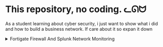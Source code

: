 <h1>This repository, no coding. ᓚᘏᗢ </h1>

As a student learning about cyber security, i just want to show what i did and how to build a business network. If care about it so expan it down

<details>
   

<summary>Fortigate Firewall And Splunk Network Monitoring</summary>

# Design And Deployment Small Business Network Support By Fortigate Firewall And Splunk Network Monitoring  

**1. Preparation**

![image](https://github.com/user-attachments/assets/92f747da-345a-492a-ada0-9e0729d31700)

(Foritgate Firewall Dashboard)

**2. Design and Implement a Computer Network for a Small Business.** This network needs to meet the following requirements:

*   **Internet Connection:** The network must be connected to the Internet through a firewall. The public IP address of the firewall is 192.168.19.x.
*   **DMZ:** A DMZ is required to host a public web server. This web server will have the IP address 192.168.40.254/24.
*   **LAN:** The internal LAN network needs to support Active Directory services (including DHCP, DNS, and FTP), network security monitoring, and user authentication. The IP address range for the LAN is 192.168.30.0/24. The Active Directory server will have the IP address 192.168.30.100/24, and the Splunk server (network security monitoring) will have the IP address 192.168.30.21/24. LAN clients will receive dynamic IP addresses via DHCP from the AD server.
*   **Firewall:** The firewall must be configured to protect the network from external threats. It needs to support IDS/IPS, VPN, and firewall backup for redundancy. The firewall will have the IP address 192.168.19.x/24 for the WAN connection, 192.168.40.1/24 for the DMZ connection, and 192.168.30.1/24 for the LAN connection.
*   **Remote Access:** Administrators need to be able to remotely access the LAN network via VPN (using IPsec) for SSH and RDP.

**Tasks:**

1.  Draw a network diagram clearly showing all components, connections, and IP addresses. *(Completed - see diagram below)*
2.  Detail the firewall configuration, including security policies, IDS/IPS, and VPN. *(Detailed in Section II.2)*
3.  Explain the Active Directory configuration, including DHCP, DNS, and FTP. *(Detailed in Section III)*
4.  Describe how administrators can securely connect to the LAN remotely, summarized in steps including SSH and Remote Desktop. *(Detailed in Section II.3 & III.1.3)*
5.  Configure network security monitoring for the LAN and DMZ. *(Detailed in Section III.3)*

**2. Network Diagram**

![image](https://github.com/user-attachments/assets/e12f2336-e039-404a-8ff9-c9006080eded)

**(Explanation of the Network Diagram):**

The network diagram visually represents the small business network architecture. Key components include:

*   **Internet:**  Simulates the external network.
*   **FortiGate Firewall:** The central security appliance, segmenting the network and enforcing security policies.
*   **WAN Zone:** The external interface of the firewall connected to the Internet (192.168.19.x network).
*   **DMZ Zone:** Hosts the public-facing Web Server (192.168.40.0/24 network), isolated for security.
*   **LAN Zone:** The internal trusted network (192.168.30.0/24 network) containing:
    *   **AD Server:** Provides Active Directory, DHCP, and DNS services.
    *   **Splunk Server:** For network security monitoring and log analysis.
    *   **LAN Client:** Represents typical employee workstations.
*   **Admin PC:** Located externally, simulating remote administrator access via VPN.

**3. Information**

| Device          | Zone        | IP Address        | Notes                                                                                                                                 |
| --------------- | ----------- | ----------------- | ------------------------------------------------------------------------------------------------------------------------------------------- |
| Admin PC        | External    | N/A               | Connects to LAN via VPN for secure remote administration.                                                                                     |
| Internet        | External    | 192.168.19.2      | Simulates the internet connection, connected to the Firewall's WAN interface.                                                                  |
| Firewall (WAN)  | WAN         | 192.168.19.x/24   | WAN interface of the FortiGate, connecting to the Internet and routing traffic to DMZ and LAN.                                             |
| Firewall (LAN)  | LAN         | 192.168.30.1/24   | LAN interface of the FortiGate, acting as the gateway for the internal LAN network.                                                             |
| DMZ Server      | DMZ         | 192.168.40.254/24 | Hosts the public-facing Web Server, accessible from the Internet and LAN.                                                                     |
| Splunk Server   | LAN         | 192.168.30.21/24  | Network Security Monitoring server, collecting logs from FortiGate, Web Server, and AD Server.                                            |
| AD Server       | LAN         | 192.168.30.100/24 | Active Directory Domain Controller, providing DHCP, DNS, FTP, and User Authentication services for the LAN network.                             |
| LAN Client      | LAN         | DHCP              | Represents typical employee workstations, receiving dynamic IP addresses from the AD Server via DHCP.                                          |
| Existing Websites | N/A       | www.goodshopping.com, www.moviescope.com | Example websites used for testing firewall rules, DNS resolution, and web server accessibility from different network zones. |

**3. Functions/Services**

| Zone        | Function/Service                                                                    | Notes                                                                                                                                                               |
| ----------- | ----------------------------------------------------------------------------------- | ------------------------------------------------------------------------------------------------------------------------------------------------------------------- |
| LAN         | - Active Directory (DHCP, DNS, FTP) - Policies - Network Security Monitoring - User Authentication | Main internal network for employees and internal devices, providing core network services, security monitoring, user access control, and centralized management. |
| DMZ         | - Web Server                                                                          | Hosts public-facing web applications, isolated from the internal LAN to minimize security risks and potential lateral movement in case of compromise.           |
| Firewall    | - Rules - IDS/IPS - VPN - Backup Firewall                                             | Acts as a security gateway, located between the Internet and internal networks (LAN, DMZ), enforcing security policies, intrusion detection/prevention, and VPN access. |
| Admin PC (Internet) | - SSH - RDP - VPN (IPsec)                                                         | Simulates remote administrator access, enabling secure SSH and Remote Desktop access to the LAN network via a secure IPsec VPN tunnel for management tasks.        |

**II. FortiGate Firewall Setup**

This section details the configuration steps performed on the FortiGate firewall to implement the required security policies and network segmentation.

**1. Firewall Information**

This section summarizes the basic interface configuration of the FortiGate firewall, setting up the physical ports and assigning IP addresses for each network zone.

*   Port 1 = WAN
*   Port 2 = LAN
*   Port 3 = DMZ

| Port  | Mode   | IPv4 Address      |
| ----- | ------ | ----------------- |
| port1 | DHCP   | 192.168.19.162    |
| port2 | Static | 192.168.30.1      |
| port3 | Static | 192.168.40.1      |

![image](https://github.com/user-attachments/assets/e38e8dc0-d9ee-4ffc-a9b6-5abda6098890)

**(Explanation of Firewall Interface Configuration):**

*   **Port 1 (WAN):** Configured in DHCP mode to automatically obtain an IP address from the simulated Internet network (192.168.19.0/24 network).  It receives the IP address 192.168.19.162 in this example.  This simulates a typical WAN connection where the firewall obtains its public IP dynamically from an ISP.
*   **Port 2 (LAN):** Configured with a static IP address of 192.168.30.1/24. This IP address serves as the gateway for the LAN network (192.168.30.0/24 network). Static IP is used for the LAN interface for consistent internal routing.
*   **Port 3 (DMZ):** Configured with a static IP address of 192.168.40.1/24. This IP address serves as the gateway for the DMZ network (192.168.40.0/24 network). Static IP is used for the DMZ interface for consistent public server access.

**2. Firewall Rules**

This section details the firewall rules created on the FortiGate to control traffic flow between different network zones (LAN, DMZ, WAN) and implement security policies.

**2.1. Rules for LAN**

These rules govern traffic originating from the LAN zone.

*   **Allow LAN access to WEB (Internal DMZ web access only, block public Internet web access) | Allow Ping for connection testing.**
    *   Ports: 443, 80, 53, ICMP/8

![image](https://github.com/user-attachments/assets/76f576b0-89fa-48cb-b4bf-bb2955f5cd79)
![image](https://github.com/user-attachments/assets/58c1f0b1-5cf3-4d39-bfb5-cf0b2fdb049c)

**(Explanation of LAN to DMZ Web Access Rule):**

*   **Name:**  A descriptive name like "LAN\_to\_DMZ\_WEB\_Access" is used for rule identification.
*   **Action:** "ACCEPT" -  Allows traffic matching the rule criteria.
*   **Source Interface:** "port2" (LAN) -  Traffic originates from the LAN interface.
*   **Destination Interface:** "port3" (DMZ) - Traffic is destined for the DMZ interface.
*   **Source Address:** "ALL" -  Applies to traffic from all IP addresses within the LAN zone.
*   **Destination Address:** "DMZ\_Servers" -  Likely an address object or group created to represent the DMZ Web Server (192.168.40.254). This limits the destination to the specific web server in the DMZ.
*   **Schedule:** "always" - Rule is always active.
*   **Service:** "WEB\_Access" -  Likely a service object or group containing ports 443 (HTTPS), 80 (HTTP), and 53 (DNS), and ICMP/8 (Ping). This allows web browsing, DNS resolution, and ping for testing to the DMZ web server from the LAN.
*   **Log Allowed Traffic:** Enabled for monitoring and auditing purposes.

**(Rationale):** This rule allows users on the LAN to access the web server in the DMZ (for internal testing or administration) but restricts general internet web access from the LAN, enhancing internal network security by limiting outbound web browsing to only necessary internal resources.

*   **Open VPN to LAN network for administrators with services like SSH, RDP, PING, IKE (VPN tunnel). | Allow Ping for connection testing.**
    *   Ports: 500, 4500, 3389, 22, ICMP/8

![image](https://github.com/user-attachments/assets/f583a539-8380-4465-a62a-e264d42c21d1)

**(Explanation of VPN to LAN Access Rule):**

*   **Name:**  A descriptive name like "VPN\_to\_LAN\_Admin\_Access" is used for rule identification.
*   **Action:** "ACCEPT" - Allows VPN traffic to access the LAN network.
*   **Source Interface:** "VPN" -  Traffic originates from the VPN tunnel interface (representing remote VPN clients).
*   **Destination Interface:** "port2" (LAN) - Traffic is destined for the LAN interface.
*   **Source Address:** "ALL" - Applies to traffic from all VPN client IP addresses within the VPN IP range.
*   **Destination Address:** "LAN\_NET" -  Represents the entire LAN network (192.168.30.0/24 network). This allows VPN users to access all devices on the LAN.
*   **Schedule:** "always" - Rule is always active when VPN is connected.
*   **Service:** "ADMIN\_VPN\_Access" - Likely a service object or group containing ports 500, 4500 (IPsec VPN), 3389 (RDP), 22 (SSH), and ICMP/8 (Ping). This allows VPN users to establish IPsec VPN tunnels and access LAN resources using RDP, SSH, and ping for management and troubleshooting.
*   **Log Allowed Traffic:** Enabled for monitoring and auditing VPN access.

**(Rationale):** This rule enables secure remote administration access to the LAN network via IPsec VPN for authorized administrators. It allows necessary management protocols (SSH, RDP, Ping) and VPN tunnel establishment (IKE, IPsec NAT-T) while restricting general access from the internet to the LAN directly.

**2.1. Rules for DMZ**

These rules govern traffic originating from the DMZ zone.

*   **Open port for the DMZ zone to only send logs to the Splunk server in the LAN for network security monitoring.**
    *   Port: 9997

![image](https://github.com/user-attachments/assets/b7d70a72-fc7d-4e3a-8f7b-053aadc1d42a)

**(Explanation of DMZ to Splunk Logging Rule):**

*   **Name:**  A descriptive name like "DMZ\_to\_Splunk\_Logging" is used for rule identification.
*   **Action:** "ACCEPT" - Allows traffic for log forwarding.
*   **Source Interface:** "port3" (DMZ) - Traffic originates from the DMZ interface.
*   **Destination Interface:** "port2" (LAN) - Traffic is destined for the LAN interface.
*   **Source Address:** "ALL" - Applies to traffic from all IP addresses within the DMZ zone.
*   **Destination Address:** "Splunk\_Server" - Likely an address object or group created to represent the Splunk Server (192.168.30.21). This limits the destination to the Splunk server in the LAN.
*   **Schedule:** "always" - Rule is always active for continuous logging.
*   **Service:** "Splunk\_Port" - Likely a service object or group containing port 9997 (Splunk's default port for receiving logs). This allows the DMZ server to send logs to the Splunk server on port 9997.
*   **Log Allowed Traffic:** Enabled for monitoring and auditing log forwarding traffic.

**(Rationale):** This rule allows the web server in the DMZ to send logs to the Splunk server in the LAN for centralized network security monitoring. It restricts DMZ outbound traffic to the LAN to only the necessary port for logging, adhering to the principle of least privilege and enhancing security by limiting DMZ outbound communication.

**2.2. Rules for WAN**

These rules govern traffic originating from the WAN zone (Internet).

*   **Open port for users outside the internet to access the web server in the DMZ. And ping for testing.**
    *   Ports: 443, 80, 53, ICMP/8

![image](https://github.com/user-attachments/assets/9eef9944-92f2-40b5-adb7-68b314ffc929)

**(Explanation of WAN to DMZ Web Access Rule):**

*   **Name:**  A descriptive name like "WAN\_to\_DMZ\_WEB\_Access" is used for rule identification.
*   **Action:** "ACCEPT" - Allows internet users to access the web server.
*   **Source Interface:** "port1" (WAN) - Traffic originates from the WAN interface (Internet).
*   **Destination Interface:** "port3" (DMZ) - Traffic is destined for the DMZ interface.
*   **Source Address:** "ALL" - Applies to traffic from all IP addresses on the internet (any external IP).
*   **Destination Address:** "DMZ\_Server" -  Likely an address object or group representing the DMZ Web Server (192.168.40.254). This directs traffic to the specific web server in the DMZ.
*   **Schedule:** "always" - Rule is always active for continuous web server accessibility.
*   **Service:** "WEB\_Access" -  Likely a service object or group containing ports 443 (HTTPS), 80 (HTTP), 53 (DNS), and ICMP/8 (Ping). This allows external users to access the web server on ports 80 and 443, and allows DNS and ping for testing and accessibility.
*   **Log Allowed Traffic:** Enabled for monitoring and auditing web access from the internet.

**(Rationale):** This rule allows legitimate internet traffic to reach the public web server in the DMZ, enabling public access to the website hosted on the DMZ server. It opens ports 80 and 443 for web access and port 53 and ICMP for testing, while blocking other unsolicited inbound traffic from the internet, protecting the internal network.

**3. VPN Tunnel**

This section details the IPsec VPN configuration for secure remote administrator access to the LAN network.

Video :

https://github.com/user-attachments/assets/2deea068-4efb-4cbf-a606-4337e739b100

Configure VPN for administrator remote access to the LAN network.

*   **VPN Group:** named "ado-group" containing VPN members (ado).

![image](https://github.com/user-attachments/assets/e82c3f05-6e22-4048-9a5c-cdd29c5727cd)

**(Explanation of VPN Group Creation):**

*   **Group Name:** "ado-group" -  A descriptive name for the VPN user group is created for easy management of VPN users.
*   **Members:** The group contains VPN users, in this case, "ado".  Users are added to this group to grant them VPN access.

**(Rationale):** Creating a VPN group allows for centralized management of VPN user accounts and permissions. Instead of configuring VPN access for each user individually, you can manage access at the group level, simplifying administration and ensuring consistent VPN access policies.

*   **VPN Tunnel:** named "Ado-VPN", type Remote Access.
*   ![image](https://github.com/user-attachments/assets/b4d4cba3-c383-442f-b964-56b06005b2ba)

    *   Incoming interface: WAN port.
    *   Pre-shared key: 12345678.
    *   Authorization: ado-group.
    *   ![image](https://github.com/user-attachments/assets/18bfbb3f-68f6-4fc3-ac9a-4a2b05df653d)

    *   Local interface: LAN.
    *   VPN IP range to assign: 1.1.1.1-1.1.1.5/32.
    *   ![image](https://github.com/user-attachments/assets/c6aea50e-65ce-4242-80c6-4791e9162e1a)

**(Explanation of IPsec VPN Configuration):**

*   **VPN Name:** "Ado-VPN" - A descriptive name for the VPN tunnel for easy identification.
*   **Type:** "Remote Access" - Configures an IPsec VPN for remote access, allowing individual users (administrators) to connect to the LAN from external networks.
*   **Incoming Interface:** "WAN port (port1)" - VPN connections will be accepted on the FortiGate's WAN interface (port1), making the VPN accessible from the internet.
*   **Pre-shared Key:** "12345678" - A pre-shared key is configured for IPsec IKE authentication. **Security Note:** In a real-world scenario, a stronger, more complex pre-shared key should be used, or certificate-based authentication should be implemented for enhanced security.
*   **Authorization:** "ado-group" -  The "ado-group" (created in the previous step) is selected for authorization. Only users belonging to this group will be allowed to authenticate and establish VPN connections.
*   **Local Interface:** "LAN" -  Specifies that VPN users will be granted access to the LAN network (192.168.30.0/24 network) once the VPN tunnel is established.
*   **VPN IP Range to Assign:** "1.1.1.1-1.1.1.5/32" - A private IP address range (1.1.1.1 to 1.1.1.5) is defined for assigning to VPN clients.  Each VPN client connecting will be assigned an IP address from this range.  The /32 subnet mask indicates that each IP address is assigned individually.

We will have
![image](https://github.com/user-attachments/assets/e0a5bdb3-143c-4b1e-87e2-d638e7d43db6)

**(Summary of VPN Configuration):**

The IPsec VPN is configured to allow remote administrators (members of the "ado-group") to securely connect to the LAN network through the FortiGate firewall's WAN interface. VPN users will authenticate using the pre-shared key and their user credentials (members of "ado-group") and will be assigned IP addresses from the 1.1.1.1-1.1.1.5/32 range.  Once connected, they will have secure access to the LAN network for remote administration tasks.

**4. IPS / IDS**

This section describes the configuration of Intrusion Prevention System (IPS) and Intrusion Detection System (IDS) features on the FortiGate firewall to enhance network security by monitoring and preventing malicious traffic.

Video 1:

https://github.com/user-attachments/assets/2cd79535-d518-457f-a3c1-089f0c92359e

Video 2:

https://github.com/user-attachments/assets/0584c5bf-fb2b-490b-8c10-0f339aa6d36c

Video 3:

https://github.com/user-attachments/assets/1d5ac8d7-5b22-4b1d-b342-4e90ec5164ed

Video 4:

https://github.com/user-attachments/assets/a6f7acbb-2282-4ad6-a9a3-6d931c342088

Monitor and prevent attacks with IPS and IDS from external networks (WAN) and internal networks (LAN) to the Server (DMZ).
![image](https://github.com/user-attachments/assets/4e64e6de-7e8e-4322-877b-2bc9ccd1d878)
![image](https://github.com/user-attachments/assets/03933ea4-658f-4e1a-ac37-334014294f11)
![image](https://github.com/user-attachments/assets/d622e67a-b422-4f8d-8815-f42043694bb0)

**(Explanation of IPS/IDS Configuration):**

*   **Enable IPS/IDS on Firewall Policies:** IPS/IDS is enabled on the firewall policies that control traffic to and from the DMZ zone.  This typically involves enabling IPS/IDS profiles on the WAN to DMZ and LAN to DMZ firewall rules to inspect traffic destined for the web server in the DMZ.
*   **IPS Profiles:**  IPS profiles are configured to define the level of intrusion prevention and detection.  These profiles contain signatures and rules to detect and prevent various types of network attacks.
*   **WAF (Web Application Firewall):**  A Web Application Firewall (WAF) is implemented to protect the web server in the DMZ from web-specific attacks such as XSS (Cross-Site Scripting) and SQL Injection.  The WAF acts as an IDS/IPS layer specifically for web application traffic.
*   **WAF Actions:** The WAF is configured to:
    *   **Alert warnings for XSS attacks:**  Detect and log XSS attacks, generating alerts to notify administrators of potential XSS attempts.
    *   **Block SQL Injection attacks:** Detect and actively block SQL Injection attacks, preventing attackers from exploiting SQL injection vulnerabilities to compromise the web server and database.

![image](https://github.com/user-attachments/assets/55b26fd4-33dc-4baf-a2ee-1f98bdd2a469)

**(Rationale):** Implementing IPS/IDS and WAF enhances the security of the network, particularly for the public-facing web server in the DMZ.  IPS/IDS provides network-level threat detection and prevention, while the WAF provides application-layer protection against web-specific attacks, creating a layered security approach.  The configuration focuses on both detecting (IDS - alerts for XSS) and preventing (IPS/WAF - blocking SQL Injection) attacks.

**5. Firewall Backup Rule**

This section describes how to create a backup of the FortiGate firewall configuration for redundancy and disaster recovery purposes.

Video 1:

https://github.com/user-attachments/assets/2c34a9c1-0a8c-40b7-bfa0-322debfa11d2

Video 2:

https://github.com/user-attachments/assets/f66755f8-bcff-41aa-9163-9e1ba3af5e7f

*   Download the backup file after completing firewall setup for redundancy during Restore.
*   ![image](https://github.com/user-attachments/assets/739e72fa-5d52-4c5b-bb2f-ad9bf4cdf63d)

**(Explanation of Firewall Backup Download):**

*   **Backup Download:** After configuring the FortiGate firewall, a backup of the configuration is downloaded from the FortiGate web interface.  This backup file contains the complete firewall configuration, including firewall rules, VPN settings, IPS/IDS profiles, and other configurations.
*   **Purpose:** Downloading a firewall backup is crucial for:
    *   **Redundancy and Disaster Recovery:**  The backup file can be used to quickly restore the firewall configuration in case of hardware failure, configuration corruption, or other disasters.
    *   **Configuration Management:**  Backup files serve as snapshots of the firewall configuration at specific points in time, allowing for version control and rollback to previous configurations if needed.

*   Encrypt the backup file for security.
*   ![image](https://github.com/user-attachments/assets/25b5339f-52b5-4b10-ac22-20765dc2124d)

**(Explanation of Backup Encryption):**

*   **Backup Encryption:**  When downloading the backup file, the option to encrypt the backup file is selected.  This encrypts the configuration backup using a user-defined password.
*   **Security Benefit:** Encrypting the backup file protects sensitive information contained within the configuration (such as passwords, pre-shared keys, and other security settings) from unauthorized access if the backup file is compromised or falls into the wrong hands.  Encryption adds a layer of security to the backup.

*   Save the Firewall Backup File to be used for Restore.
*   ![image](https://github.com/user-attachments/assets/158bbc50-b3c2-42cb-8b61-88a61de02706)

**(Explanation of Backup File Storage):**

*   **Secure Storage:** The encrypted firewall backup file is saved to a secure location for safekeeping.  This location should be separate from the firewall itself and ideally offsite to ensure backup availability even in case of physical damage to the firewall or the primary network location.
*   **Restore Purpose:**  This backup file will be used to restore the FortiGate firewall configuration if needed, ensuring business continuity and minimizing downtime in case of firewall failure or configuration issues.

**III. LAN Setup**

This section details the configuration of services and policies within the LAN network, primarily focused on the Active Directory server and user access management.

**1. (AD, DHCP, DNS, FTP) Server**

This section describes the configuration of the Active Directory server to provide core network services for the LAN, including DHCP, DNS, FTP, and user authentication.

**1.1. DHCP Server**

Video :

https://github.com/user-attachments/assets/5a310915-b56c-4413-aeb1-69749382d07b

*   Create a DHCP Scope for the LAN network named "LAN".
*   ![image](https://github.com/user-attachments/assets/1c9999ca-6841-4b4c-b8dc-deda3f8ca735)

**(Explanation of DHCP Scope Creation):**

*   **DHCP Scope Name:** "LAN" - A descriptive name "LAN" is assigned to the DHCP scope for easy identification, reflecting that this scope is for the LAN network.
*   **Purpose:** Creating a DHCP scope on the AD server enables dynamic IP address assignment for devices on the LAN network, simplifying IP address management and reducing manual configuration.

*   IP address range for this scope to assign: 192.168.30.20 - 192.168.30.254/24.
*   ![image](https://github.com/user-attachments/assets/bf85ce8d-040d-4713-9611-253d55f80377)

**(Explanation of DHCP IP Address Range):**

*   **IP Address Range:** 192.168.30.20 - 192.168.30.254/24 - This defines the range of IP addresses that the DHCP server will assign dynamically to LAN clients.  The range starts from 192.168.30.20 and goes up to 192.168.30.254 within the 192.168.30.0/24 network.
*   **Rationale:** This range provides a pool of IP addresses for dynamic assignment, excluding the first few IP addresses in the 192.168.30.0/24 subnet, which are typically reserved for static assignments (like the firewall LAN interface and the AD server itself).

*   No special IP ranges excluded by DHCP.
*   ![image](https://github.com/user-attachments/assets/695065fa-dbd7-4ccb-a98f-1729fcf8262f)

**(Explanation of DHCP Exclusions):**

*   **No Exclusions:**  No IP address ranges are explicitly excluded from the DHCP scope in this configuration.  This means that the DHCP server is allowed to assign any IP address within the defined range (192.168.30.20 - 192.168.30.254).
*   **Rationale:** In simpler network setups, exclusions might not be necessary. However, in more complex networks, you might define exclusions to reserve specific IP addresses within the DHCP range for static assignments or other purposes.

*   Gateway assigned by this DHCP Scope is the Firewall IP for Firewall management.
*   ![image](https://github.com/user-attachments/assets/6372ed97-9bb1-4644-9bb5-7b454d5fa932)

**(Explanation of DHCP Gateway Setting):**

*   **Gateway:** 192.168.30.1 - The Gateway option in the DHCP scope is set to 192.168.30.1, which is the IP address of the FortiGate firewall's LAN interface.
*   **Rationale:**  Setting the Gateway in the DHCP scope is essential for enabling internet access for LAN clients. The gateway IP address tells LAN clients where to send traffic destined for networks outside the LAN (including the internet).  By setting the firewall's LAN IP as the gateway, LAN clients will route their internet-bound traffic through the FortiGate firewall for security inspection and routing to the WAN.

Total
![image](https://github.com/user-attachments/assets/9edef7dc-c0c2-4e59-af07-19670463d89a)

**(Summary of DHCP Server Configuration):**

The DHCP server on the AD server is configured to dynamically assign IP addresses to LAN clients within the 192.168.30.0/24 network, using the range 192.168.30.20 - 192.168.30.254. The DHCP scope is configured to provide the FortiGate firewall's LAN interface IP address (192.168.30.1) as the default gateway, ensuring that LAN clients route their internet traffic through the firewall.

**1.2. User Authentication**

This section describes the creation of user accounts and groups in Active Directory for user authentication and access control on the LAN network.

Video :

https://github.com/user-attachments/assets/b8cc4a4c-2a57-4fb7-bfb5-1521e0bb9823

*   **User and Group List:**
    *   Users: Sofieru, Ado9, suisei  ---> in "quantri" (admin) group.
    *   Users: nhansu1, nhansu2, nhansu3 ---> in "nhansu" (HR) group.
    *   Users: ketoan1, ketoan2, ketoan3 —> in "ketoan" (accounting) group.

*   **Groups:**
*   ![image](https://github.com/user-attachments/assets/edb7e1dc-9bb2-4aab-9b09-0f71db2d9c4a)

    *   quantri (admin) Group
    *   ![image](https://github.com/user-attachments/assets/e895c077-8424-4d87-a350-2cfff86b0ded)

    *   nhansu (HR) Group
    *   ![image](https://github.com/user-attachments/assets/584ec06a-f0bc-4591-bfc6-18cdb3b84f23)

    *   ketoan (accounting) Group
    *   ![image](https://github.com/user-attachments/assets/7c8a7888-844a-40a5-8b0e-675f9b7a72e7)

**(Explanation of User and Group Creation in Active Directory):**

*   **User Accounts:**  Multiple user accounts are created in Active Directory, representing employees in different departments:
    *   **Admin Users:** "Sofieru," "Ado9," and "suisei" are created for administrators, intended to have elevated privileges.
    *   **HR Users:** "nhansu1," "nhansu2," and "nhansu3" are created for employees in the Human Resources (HR) department.
    *   **Accounting Users:** "ketoan1," "ketoan2," and "ketoan3" are created for employees in the Accounting department.
*   **Group Accounts:** Three groups are created in Active Directory to organize users based on their roles and departments:
    *   **quantri (admin) Group:** For administrator users, granting them administrative privileges.
    *   **nhansu (HR) Group:** For Human Resources department users, granting them access to HR-related resources.
    *   **ketoan (accounting) Group:** For Accounting department users, granting them access to accounting-related resources.
*   **User Group Membership:**  Users are added to their respective groups (e.g., "Sofieru," "Ado9," "suisei" are added to the "quantri" group).

**(Rationale):** Creating user accounts and groups in Active Directory is fundamental for centralized user management and authentication on the LAN network. This allows for:

*   **User Authentication:**  Users can authenticate to the domain using their Active Directory credentials to access network resources and services.
*   **Access Control:**  Groups are used to implement Role-Based Access Control (RBAC), allowing administrators to assign permissions and access rights to groups rather than individual users, simplifying access management.
*   **Policy Enforcement:**  Group Policy Objects (GPOs) can be linked to OUs (Organizational Units) containing these groups to enforce security policies and configurations consistently across users within specific departments or roles (as demonstrated in section III.2).

*   Successful Domain login with the users created.

**(Verification of Domain Login):**

The report indicates that domain logins with the created users are successful.  This means that LAN clients joined to the Active Directory domain can successfully authenticate using the newly created user accounts (e.g., "ketoan3" successfully logging in).  Successful domain login confirms that Active Directory user authentication is working correctly.

**1.3. User Permissions**

This section details the configuration of file share permissions on the Active Directory server to control user access to shared folders and files based on their group membership and individual user accounts.

Video 1:

https://github.com/user-attachments/assets/fd0eb1cb-b53f-4864-a353-707ac5785570

Video 2:

https://github.com/user-attachments/assets/1e6a02a8-1a86-4de5-bd07-a14243876dfe

Video 3:

https://github.com/user-attachments/assets/661dd3f4-f38b-4c64-a6e1-bf37fc1b3178

*   **Data:** "Ado-Congviec" (Ado-Work) shared folder.
*   **Data Access Permissions List:**
    *   Group: quantri (admin) —> Full control (modify permissions).
    *   Group: nhansu (HR) —> "nhansu" (HR) subfolder access.
    *   Group: ketoan (accounting) —> "ketoan" (accounting) subfolder access.
    *   User: ketoan1 —> //ketoan/ketoan1 (read/write/execute/remove).
    *   User: ketoan2 —> //ketoan/ketoan2 (read/write/execute/remove).
    *   User: ketoan3 —> //ketoan/ketoan3 (read/write/execute/remove).
    *   User: nhansu1 —> //nhansu/nhansu1 (read/write/execute/remove).
    *   User: nhansu2 —> //nhansu/nhansu2 (read/write/execute/remove).
    *   User: nhansu3 —> //nhansu/nhansu3 (read/write/execute/remove).
    *   Group: quantri (admin) —> Full control.
![image](https://github.com/user-attachments/assets/776b4968-d2a6-447f-9ceb-759960116045)
![image](https://github.com/user-attachments/assets/48bfb41d-67fa-4187-8ad4-12a7dbb88fce)
![image](https://github.com/user-attachments/assets/f61f53cd-a96f-4494-81bc-9510c6187639)

**(Explanation of File Share Permissions Configuration):**

*   **Shared Folder:** "Ado-Congviec" (Ado-Work) - A shared folder named "Ado-Congviec" is created on the AD server to host shared work files.
*   **Permissions Structure:** A hierarchical permission structure is implemented on the "Ado-Congviec" share:
    *   **"Ado-Congviec" (Root Folder):**
        *   **"quantri" (admin) Group:** "Full Control" permissions are granted, giving administrators full access to all files and subfolders within the share, including the ability to modify permissions.
        *   **"nhansu" (HR) and "ketoan" (accounting) Groups:** "Read-Only" permissions are granted to the root folder. This allows members of these groups to browse the share and access content within their respective subfolders but prevents them from modifying or deleting files at the root level or in other department's subfolders.
    *   **Department Subfolders ("nhansu," "ketoan"):** Subfolders named "nhansu" (HR) and "ketoan" (accounting) are created within the "Ado-Congviec" share, representing departmental folders.
        *   **"nhansu" (HR) Subfolder:** Access is primarily controlled through user-level permissions within subfolders (see below).  Group-level read-only access is inherited from the root folder.
        *   **"ketoan" (accounting) Subfolder:** Access is primarily controlled through user-level permissions within subfolders (see below). Group-level read-only access is inherited from the root folder.
    *   **User Subfolders (e.g., "nhansu1," "ketoan1"):**  Individual user subfolders are created within each department subfolder (e.g., "//nhansu/nhansu1", "//ketoan/ketoan1").
        *   **Individual User Folders:**  For each user within the "nhansu" and "ketoan" groups, specific user subfolders are created within their department folder (e.g., "nhansu1" folder for "nhansu1" user).
        *   **User-Specific Permissions:**  Each user is granted "Read/Write/Execute/Remove" permissions to *their own* subfolder (e.g., "ketoan1" user gets full control over the "//ketoan/ketoan1" folder).  This allows users to fully manage files within their personal work folders.
*   **Mapping Drive Z:** The "Ado-Congviec" file share is mapped to drive letter Z: for users on the LAN. This makes the shared folder easily accessible to users through Windows Explorer.

*   Share the "Ado-Congviec" (Ado-Work) file share for the groups.
*   ![image](https://github.com/user-attachments/assets/9a4e8808-8f5a-45e5-8e19-c347d8bab569)
*   ![image](https://github.com/user-attachments/assets/f23812b6-1872-445f-b1b9-7231910e5e6f)

**(Explanation of File Share Sharing):**

The "Ado-Congviec" folder is shared using Windows File Sharing (SMB/CIFS) to make it accessible over the network.  File sharing is enabled for the created share.

*   Map the work file drive to drive Z: for Users (similar for other Users).
*   ![image](https://github.com/user-attachments/assets/1e9a4264-d3a0-4b3f-ac02-97c2509b42b6)

**(Explanation of Drive Mapping):**

Drive letter Z: is mapped to the "\\AD-Server\Ado-Congviec" network path for users.  Drive mapping provides easy user access to the shared folder.

*   Full control for "quantri" (admin) group on the master "Ado-Congviec" folder.
*   ![image](https://github.com/user-attachments/assets/5b617e7a-80fc-40be-998e-d0b4c85cc8da)
*   ![image](https://github.com/user-attachments/assets/ed9983da-045e-42bd-b0cf-dde957845bbb)

**(Explanation of "quantri" (admin) Group Permissions):**

The "quantri" (admin) group is granted "Full Control" permissions on the root "Ado-Congviec" folder.  Admin group has full control over the root share.

*   Read-only permission for "nhansu" (HR) and "ketoan" (accounting) groups on the master "Ado-Congviec" folder.
*   ![image](https://github.com/user-attachments/assets/3ce06f7b-27c3-459f-a584-39c21f0ae749)
*   ![image](https://github.com/user-attachments/assets/d5c0d734-a901-427f-95ad-6355ac7da396)

**(Explanation of "nhansu" (HR) and "ketoan" (accounting) Group Permissions on Root Folder):**

The "nhansu" (HR) and "ketoan" (accounting) groups are granted "Read-Only" permissions on the root "Ado-Congviec" folder.  HR and Accounting groups have read-only access to the root share.

*   "ketoan" subfolder access only for "ketoan" (accounting) and "quantri" (admin) groups (similar for "nhansu" subfolder).
*   ![image](https://github.com/user-attachments/assets/438a4b55-23d9-4205-8d7d-6ccf972d73fd)
*   ![image](https://github.com/user-attachments/assets/b987080f-502d-4e60-bc43-b526cab725c2)

**(Explanation of Department Subfolder Permissions):**

The "ketoan" (accounting) subfolder and similarly the "nhansu" (HR) subfolder are configured with permissions granting access only to their respective department group ("ketoan" for "ketoan" subfolder, "nhansu" for "nhansu" subfolder) and the "quantri" (admin) group. Department subfolders are restricted to department groups and admins.

*   "ketoan1" subfolder (//Ado-Congviec/Ketoan/Ketoan1) access granted only to user "ketoan1" with high permissions (modify, delete, edit), but prevent deletion of the main "ketoan" folder. | Similar for remaining files.
*   ![image](https://github.com/user-attachments/assets/a95a9fd2-20b4-4e1a-9247-6d4157d48bcf)
*   ![image](https://github.com/user-attachments/assets/5a3b336a-3afe-4dc6-947b-3358a353f099)

**(Explanation of User Subfolder Permissions):**

Within each department subfolder (e.g., "ketoan"), individual user subfolders (e.g., "ketoan1") are created, and each user is granted "Modify," "Delete," and "Edit" (effectively Full Control except permission modification) permissions to *their own* subfolder.  Users have full control over their personal subfolders.  Permissions are also configured to prevent users from deleting the *main* department folder ("ketoan"), ensuring folder structure integrity.

**(Rationale for File Share Permissions Configuration):**

This detailed file share permission configuration implements a Role-Based Access Control (RBAC) model for shared work files, ensuring data security and access control based on user roles and departments.  Key aspects of the permission structure are:

*   **Centralized File Storage:**  The "Ado-Congviec" share provides a central repository for shared work files, improving collaboration and data management.
*   **Role-Based Access Control (RBAC):** Access is controlled through Active Directory groups, aligning permissions with user roles and departments.
*   **Administrator Full Control:** The "quantri" (admin) group has full control over the entire share, allowing administrators to manage permissions, files, and folder structure.
*   **Departmental Access Isolation:**  Department groups ("nhansu" and "ketoan") have read-only access to the root share and access to their respective department subfolders, ensuring data isolation between departments and preventing unauthorized access to other departments' files.
*   **User-Specific Personal Folders:** Each user has full control over their personal subfolder within their department folder, providing private work areas while still being within the shared organizational structure.
*   **Prevention of Accidental Deletion:**  Permissions are configured to prevent users from deleting main department folders, protecting the overall folder structure from accidental or malicious deletion.

**1.4. DNS Server + AD**

This section describes the configuration of the DNS server integrated with Active Directory to provide name resolution for internal and external resources, including resolving domain names for the DMZ web server within the LAN network.

Video 1:

https://github.com/user-attachments/assets/53c06928-1cb5-4105-a6ad-e95317550811

Video 2:

https://github.com/user-attachments/assets/f0956456-a838-42a1-80ea-a51beb9d0f6a

Configure DNS Manager to resolve domain names for the LAN network to the Web Server in the DMZ.

*   Create a forward lookup zone to convert domain names to IPs for the web servers: www.moviescope.com | Similar for www.goodshopping.com.
*   ![image](https://github.com/user-attachments/assets/58c5c21a-dd2b-4826-a897-4c74852f3e82)

**(Explanation of Forward Lookup Zone Creation):**

*   **Forward Lookup Zones:** Forward lookup zones are created in DNS Manager for the domain names "moviescope.com" and "goodshopping.com".  Forward lookup zones resolve domain names to IP addresses.
*   **Purpose:** Forward lookup zones are essential for enabling DNS resolution for web servers hosted in the DMZ. They allow internal LAN clients to access the web servers using their domain names (e.g., `www.moviescope.com`) instead of just IP addresses.

*   Integrate AD for management, granting full control to the "quantri" (admin) group.
*   ![image](https://github.com/user-attachments/assets/5c4667e2-ef52-448e-90b7-badaa49dfdcc)
*   ![image](https://github.com/user-attachments/assets/c13a6b6e-01af-4083-9e3d-af8903f8cb06)
*   ![image](https://github.com/user-attachments/assets/c73f5323-6381-4c62-90b2-29e96fddf738)

**(Explanation of AD Integration and Permissions for DNS):**

*   **AD Integration:** The DNS server is integrated with Active Directory. This means that DNS zone data is stored within Active Directory and replicated across domain controllers, providing centralized management and high availability for DNS services.  AD integration centralizes DNS management.
*   **"quantri" (admin) Group Permissions:** The "quantri" (admin) group is granted "Full Control" permissions over the DNS zones. This allows administrators (members of the "quantri" group) to fully manage DNS records, zones, and DNS server settings within the Active Directory integrated DNS environment. Admin group has full control over DNS management.

**(Rationale):** Integrating DNS with Active Directory simplifies DNS management and ensures consistency with Active Directory user and group management. Granting "quantri" (admin) group full control over DNS delegates DNS administration to authorized administrators.

*   Create a Host (A record) with the IP of the Web Server (DMZ) named "www" | Host (A) | IP of web server.
*   ![image](https://github.com/user-attachments/assets/b0f1fe7e-98f2-4275-b10c-2f23af766ac7)

**(Explanation of Host (A) Record Creation):**

*   **Host (A) Record:** A Host (A) record is created within the "moviescope.com" forward lookup zone with the following settings:
    *   **Name:** "www" -  The hostname part of the record, indicating the "www" subdomain (e.g., `www.moviescope.com`).
    *   **IP Address:** 192.168.40.254 -  The IP address of the web server in the DMZ (as defined in the network requirements).
*   **Purpose:** This A record maps the domain name `www.moviescope.com` to the IP address of the web server (192.168.40.254), enabling users on the LAN network to access the web server by typing `www.moviescope.com` in their web browsers.  A records map domain names to web server IPs.

*   Create a reverse lookup zone for the web server in the DMZ zone using the DMZ IP range | Similar for goodshopping.com web server
*   ![image](https://github.com/user-attachments/assets/7f864ac4-c60d-439e-b98e-8b032f25ac20)

**(Explanation of Reverse Lookup Zone Creation for DMZ Web Server):**

*   **Reverse Lookup Zone:** A reverse lookup zone is created for the 192.168.40.0/24 DMZ network.  Reverse lookup zones resolve IP addresses to domain names (reverse DNS lookup).
*   **Purpose:** Reverse lookup zones, while less critical for basic web access, can be useful for:
    *   **Troubleshooting and Diagnostics:**  Reverse DNS lookups can be used to verify DNS records and troubleshoot DNS resolution issues.
    *   **Logging and Auditing:** Some security and logging systems might use reverse DNS lookups to associate IP addresses with domain names for reporting and analysis.
    *   **Compliance:** In some cases, reverse DNS records might be required for compliance with certain security standards or regulations. Reverse lookup zones enable IP to domain name resolution.

*   Create a reverse lookup zone to convert IPs to domain names for moviescope.com web server | Similar for goodshopping.com web server.
*   ![image](https://github.com/user-attachments/assets/e4a923c8-65a9-40d3-91ba-bd6a01e97a62)

**(Explanation of Reverse Lookup Zone Configuration):**

This step likely involves creating Pointer (PTR) records within the reverse lookup zone to map the web server's IP address (192.168.40.254) back to its domain name (`www.moviescope.com`). PTR records enable reverse DNS lookups.

**(Summary of DNS Server Configuration):**

The DNS server is configured to provide both forward and reverse DNS resolution for the web servers hosted in the DMZ. Forward lookup zones map domain names to IP addresses, enabling LAN clients to access websites by URL. Reverse lookup zones map IP addresses back to domain names, which can be useful for troubleshooting, logging, and compliance purposes. The DNS server is integrated with Active Directory for centralized management and high availability, with administrative control delegated to the "quantri" (admin) group.

**1.5. FTP Server**

This section describes the configuration of an FTP server on the Active Directory server to provide file transfer capabilities for users on the LAN.

Video :

https://github.com/user-attachments/assets/66da41f3-ef28-4a13-a01b-0397fbfcec15

*   Create an FTP site on IIS with the path E:\Ado-Congviec created earlier.
*   ![image](https://github.com/user-attachments/assets/b6efa968-8e84-4fad-b31f-7425cc915b3d)

**(Explanation of FTP Site Creation in IIS):**

*   **FTP Site Creation:** An FTP (File Transfer Protocol) site is created on the Windows Server using Internet Information Services (IIS) Manager.  IIS is used to host the FTP site.
*   **Path:** "E:\Ado-Congviec" - The physical path for the FTP site is set to "E:\Ado-Congviec", which is the same folder that was configured as the "Ado-Congviec" file share in section III.1.3. This makes the shared folder accessible via both file sharing (SMB/CIFS) and FTP. FTP site path is set to the shared folder.

*   Windows Server IP address on Port 21.
*   ![image](https://github.com/user-attachments/assets/6811b1b9-296d-4158-81c2-9546e5d23b73)
*   ![image](https://github.com/user-attachments/assets/3d9c634e-d59e-4aec-8883-22971c10bf06)

**(Explanation of FTP Site Binding):**

*   **IP Address:** The FTP site is bound to the IP address of the Windows Server (AD Server), which is 192.168.30.100/24 in the LAN network. FTP site is bound to AD server IP.
*   **Port:** Port 21 - The FTP site is configured to listen on the standard FTP control port 21. FTP site listens on standard port 21.

*   Successful login to the FTP site with users from the "quantri" (admin) group.
*   ![image](https://github.com/user-attachments/assets/021dddeb-ce69-419b-87db-cd22f428bde9)

**(Verification of FTP Login - Admin Users):**

The report verifies successful login to the FTP site using user credentials from the "quantri" (admin) group. Admin users can successfully login to the FTP site.

*   Successful login to the FTP site accessing the "Ado-Congviec" file share.
*   ![image](https://github.com/user-attachments/assets/f9e8201a-5963-4444-b3ca-0ba364cf8115)

**(Verification of FTP File Share Access):**

The report verifies successful access to the "Ado-Congviec" file share through the FTP site. Users can access the file share via FTP.

**(Rationale for FTP Server Configuration):**

Configuring an FTP server provides another method for users on the LAN network to access and transfer files from the "Ado-Congviec" shared folder.  While FTP is less secure than SFTP or FTPS (as it transmits data and credentials in plain text), it is included in this lab setup as a common file transfer protocol and to demonstrate the configuration of a basic FTP service.  **Security Note:** In a production environment, SFTP or FTPS should be preferred for secure file transfer due to encryption.  FTP is included for demonstration purposes.

**2. Policies**

This section describes the implementation of Group Policies in Active Directory to enforce specific user environment settings and security policies on LAN client machines.

Video :

https://github.com/user-attachments/assets/d41df884-03f2-4037-802e-9dffb471afb3

**2.1. Hide Drive C:**

*   Hide drive C: for employees in the "ketoan" (accounting) group.
*   Create an OU named "Policy cho LAB" (Policy for LAB) in AD.
*   ![image](https://github.com/user-attachments/assets/c8a26a42-030d-443e-b28a-3261aa9e3824)

**(Explanation of Organizational Unit (OU) Creation):**

*   **Organizational Unit (OU) Creation:** An OU named "Policy cho LAB" (Policy for LAB) is created within Active Directory.  OUs are used to organize users and computers for applying Group Policies.
*   **Purpose:** Creating a dedicated OU allows you to apply Group Policies specifically to users and groups within that OU, providing granular control over policy application.  OUs enable targeted Group Policy application.

*   Move the "nhansu" (HR) and "ketoan" (accounting) groups into the newly created OU.
*   ![image](https://github.com/user-attachments/assets/33ad4947-239a-41df-b3b1-dd8557f2fad2)

**(Explanation of Group Membership in OU):**

*   **Group Movement to OU:** The "nhansu" (HR) and "ketoan" (accounting) groups are moved into the newly created "Policy cho LAB" OU.
*   **Rationale:** Moving these groups into the OU ensures that any Group Policy Objects (GPOs) linked to this OU will be applied to the users who are members of the "nhansu" and "ketoan" groups.  Moving groups to OU targets policies to specific users.

*   Create a GPO to apply policies to the OU (with added user groups) created in AD.
*   ![image](https://github.com/user-attachments/assets/578e026d-277c-4d08-ab11-d9df5af0855e)

**(Explanation of Group Policy Object (GPO) Creation):**

*   **Group Policy Object (GPO) Creation:** A new GPO is created within Active Directory.  GPOs are used to define and manage Group Policy settings.
*   **Linking GPO to OU:** This GPO is linked to the "Policy cho LAB" OU. This means that the policies defined within this GPO will be applied to users and computers within the "Policy cho LAB" OU (which currently includes the "nhansu" and "ketoan" groups). GPOs linked to OUs apply policies to OU members.

*   Enable "Hide these specified drives in My Computer" policy for drive C: within the GPO in the created OU in GPMC (Group Policy Management Console).
*   ![image](https://github.com/user-attachments/assets/7e168bc0-dd09-4b41-b7b9-ccbce502bcce)

**(Explanation of "Hide Drive C:" Policy Configuration):**

*   **GPO Setting:** The "Hide these specified drives in My Computer" policy is enabled within the newly created GPO. This is a User Configuration policy, meaning it applies to user settings.
*   **Drive Selection:**  Drive "C:" is selected as the drive to be hidden.
*   **Target Users:** This policy, because it's linked to the "Policy cho LAB" OU, will be applied to users in the "nhansu" (HR) and "ketoan" (accounting) groups who log in to domain-joined computers.
*   **Effect:** When users from the "ketoan" (accounting) group log in to their domain-joined workstations, drive C: will be hidden from Windows Explorer, restricting their access to the local C: drive.
*   **Rationale:** Hiding drive C: is a security policy often used to restrict user access to the local operating system drive and prevent accidental or intentional modification of system files or installation of unauthorized software, enhancing system security and data protection. Hiding drive C: enhances security by limiting user access to system drive.

**2.2. Disable Control Panel Access**

*   Create a GPO to apply the "disable Control Panel access" policy to the OU (with added user groups).
*   ![image](https://github.com/user-attachments/assets/3664e2de-dba5-4fba-a75a-6235876e423e)

**(Explanation of GPO Creation for Control Panel Restriction):**

*   **New GPO Creation (or Modification of Existing GPO):**  A new GPO is created (or the existing GPO created for hiding drive C: can be modified) and linked to the "Policy cho LAB" OU.  A GPO is created to manage Control Panel access policy.

*   Enable "Prohibit access to Control Panel and PC settings" policy to disable Control Panel access for users in the Groups moved to the OU during OU creation in AD.
*   ![image](https://github.com/user-attachments/assets/8fb15af9-28d2-40fa-b3ad-a0858178d1f2)

**(Explanation of "Disable Control Panel Access" Policy Configuration):**

*   **GPO Setting:** The "Prohibit access to Control Panel and PC settings" policy is enabled within the GPO. This is also a User Configuration policy.
*   **Target Users:** This policy, linked to the "Policy cho LAB" OU, will be applied to users in the "nhansu" (HR) and "ketoan" (accounting) groups.
*   **Effect:** When users from the "nhansu" and "ketoan" groups log in to their domain-joined workstations, access to the Control Panel and PC Settings will be disabled, preventing them from modifying system settings.
*   **Rationale:** Disabling Control Panel access is a security policy used to restrict users from changing system settings that could potentially compromise system security, install unauthorized software, or modify configurations in a way that could disrupt system operation.  Disabling Control Panel enhances security by restricting user system modifications.

**(Summary of Group Policy Configuration):**

Group Policies are implemented through GPOs linked to the "Policy cho LAB" OU to enforce security and user environment settings for users in the "nhansu" (HR) and "ketoan" (accounting) groups.  The policies configured in this lab are:

*   **Hide Drive C:** Restricts user access to the local C: drive in Windows Explorer.
*   **Disable Control Panel Access:** Prevents users from accessing and modifying Control Panel and PC Settings.

These policies are examples of basic security hardening and user environment management policies that can be centrally managed and enforced through Active Directory Group Policy.

**3. Network Monitoring with Splunk (Testing with Splunk)**

This section describes the configuration and testing of network security monitoring using Splunk, demonstrating how Splunk can be used to collect, analyze, and alert on security events from different network components.

*   **Existing Hosts:**
    *   AD Server: 192.168.30.100/24 (AD server) - Responsible for reporting and sending logs from LAN clients to Splunk.
    *   SERVER2022: 192.168.40.254/24 (Web Server) - Responsible for reporting and sending logs from the Web Server (DMZ) to Splunk.
![image](https://github.com/user-attachments/assets/54c64272-a2d4-4421-8e86-f6a111d47c60)

**(Explanation of Splunk Log Sources):**

*   **Splunk Data Sources:** Splunk is configured to collect logs from two main sources in this lab setup:
    *   **AD Server (192.168.30.100):** The Active Directory server is configured to forward Windows Event Logs (including security logs, system logs, and application logs) to the Splunk server.  The AD server acts as a log forwarder for LAN client events as well.
    *   **Web Server (SERVER2022 - 192.168.40.254):** The Web Server in the DMZ is configured to forward its web server logs (IIS logs, application logs, etc.) to the Splunk server.
*   **Centralized Logging:** Splunk acts as a centralized log management and Security Information and Event Management (SIEM) platform, collecting logs from various network devices and servers for security monitoring and analysis. Splunk provides centralized network security monitoring.

**3.1. Monitor Web Server and LAN (Snort, Splunk)**

This section demonstrates basic log monitoring in Splunk, showing how logs from the Web Server and LAN clients are collected and visualized in Splunk.

*   Successful login with user "ketoan3" (accounting3).
*   ![image](https://github.com/user-attachments/assets/f4a14182-0f2d-47b5-ba45-638471053836)

**(Verification of User Login):**

The report verifies a successful domain login by user "ketoan3" (accounting3).  This successful login event is logged and will be captured by Splunk.

*   Record logs in Splunk for the successful login of user "ketoan3" from LAN client 192.168.30.22.
*   ![image](https://github.com/user-attachments/assets/a860004c-3306-4455-865b-1626b5054663)
*   ![image](https://github.com/user-attachments/assets/570a14ba-3bd3-472e-9fc7-5474f81ce2fe)

**(Verification of Logs in Splunk):**

The images show that logs related to the successful login of user "ketoan3" are successfully ingested and displayed in the Splunk dashboard. Splunk successfully ingests and displays login logs.

*   --> Logs received from Web server and LAN.

**(Confirmation of Log Data Collection):**

Splunk is successfully receiving logs from both the Web server (DMZ) and LAN clients (via the AD server log forwarding). Splunk is receiving logs from both DMZ Web server and LAN clients.

**3.2. Brute Force Login**

This section demonstrates how Splunk can be used to detect brute-force login attempts on the LAN network and trigger alerts.

video :

https://github.com/user-attachments/assets/73c4ea2a-9b4c-4846-b0e9-0637d58f011b

*   Query for Brute Force logins to the LAN network.
*   ![image](https://github.com/user-attachments/assets/6a9f367d-46e9-42e4-9533-52542cbea74b)

**(Explanation of Splunk Brute Force Query):**

*   **Splunk Query:** A Splunk query is created to detect brute-force login attempts.  The query likely searches for Windows Security Event Logs (EventCode=4625 - Audit Failure) related to failed login attempts on the LAN network. The specific query shown in the image would need to be examined to confirm the exact syntax and search criteria.
*   **Purpose:** This query is designed to identify patterns of repeated failed login attempts, which are characteristic of brute-force attacks trying to guess user credentials. Splunk query detects brute-force login attempts.

*   Create an Alert to send warnings for the above query.
*   ![image](https://github.com/user-attachments/assets/e692580c-3da6-4d5a-a8cb-9c851cb6d57d)

**(Explanation of Splunk Alert Creation):**

*   **Splunk Alert:** A Splunk Alert is created based on the brute-force login query.  Splunk Alerts trigger notifications based on query results.
*   **Purpose:**  The alert is configured to automatically send warnings (e.g., email notifications, dashboard alerts) to administrators when the brute-force login query detects a threshold of failed login attempts within a specific timeframe. This enables real-time alerting for potential brute-force attacks. Splunk Alert triggers warnings for detected brute-force attempts.

*   A user can Remote Desktop to the AD server to test the Splunk Alert.
*   ![image](https://github.com/user-attachments/assets/432a9964-3db5-4d3a-b29a-10c2c89e9085)

**(Explanation of Testing Setup - Remote Desktop):**

A user (administrator or tester) attempts to connect to the AD server via Remote Desktop Protocol (RDP) to simulate user login activity and potentially trigger login events that Splunk will monitor.  RDP login is used for testing Splunk alert trigger.

*   Start testing on a Kali Linux machine | 192.168.19.165/24.
*   ![image](https://github.com/user-attachments/assets/a6d38769-3d05-4d90-8774-e8de5ffc0dcb)

**(Explanation of Testing Setup - Kali Linux):**

A Kali Linux machine (192.168.19.165/24) is used as the attacker machine to simulate a brute-force attack. Kali Linux is used as attacker machine for testing.

*   Use Hydra to Brute Force RDP to the AD server IP with test user "kiemthuAD" (testAD).
*   ![image](https://github.com/user-attachments/assets/9aaf8479-3d16-47a2-85ae-a5a80a3a161d)

**(Explanation of Brute Force Attack Simulation with Hydra):**

*   **Hydra Tool:** The Hydra password cracking tool (from Kali Linux) is used to simulate a brute-force attack.  Hydra is used to simulate brute-force attack.
*   **Target:** The target of the brute-force attack is the RDP service on the AD server (192.168.30.100).
*   **User:** The username "kiemthuAD" (testAD) is used as the target username for the brute-force attack.  Hydra attempts to guess the password for this user.

*   Brute Force attempts will generate failed logins, creating many EventCode=4625 events, which will trigger Splunk to send a Brute Force Alert.
*   ![image](https://github.com/user-attachments/assets/3b613bd3-f27d-4f77-abf0-7d5fd4345c99)

**(Explanation of Brute Force Attack Outcome - Event Logs):**

The brute-force attack simulation using Hydra generates a series of failed login attempts on the AD server. These failed login attempts are logged as Windows Security Event ID 4625 (Audit Failure - An account failed to log on). These Event 4625 logs are the data that Splunk will monitor to detect the brute-force attack. Event 4625 logs are generated by brute-force attempts.

*   Splunk recorded the logs and notified about the Brute Force attack as per the created Trigger.
*   ![image](https://github.com/user-attachments/assets/04bc5ba4-09ce-4a8e-91c4-5b9058509b84)

**(Verification of Splunk Alert - Brute Force Detection):**

The images show that Splunk successfully recorded the Event 4625 logs generated by the Hydra brute-force attack and triggered the configured alert, notifying administrators of the potential brute-force activity. Splunk successfully detects and alerts on brute-force attacks.

**(Summary of Splunk Brute Force Detection Testing):**

This section demonstrates that Splunk can be effectively used to detect brute-force login attempts by:

*   **Collecting Windows Security Event Logs:** Splunk collects relevant security logs from the AD server.
*   **Querying for Failed Login Events:** A Splunk query is used to identify Event ID 4625 logs indicating failed login attempts.
*   **Alerting on Brute Force Patterns:** A Splunk Alert is configured to automatically notify administrators when a threshold of failed login attempts is detected, providing real-time alerting for potential brute-force attacks.

**3.3. XSS Attack**

This section demonstrates how Splunk can be used to detect Cross-Site Scripting (XSS) attacks targeting the web server in the DMZ and trigger alerts.

video :

https://github.com/user-attachments/assets/72c0dd9e-93bb-41fe-8cdf-439bf1df4d97

*   Query to create an Alert for the issue of XSS attacks on the Web Server (DMZ).
*   ![image](https://github.com/user-attachments/assets/ba01ed4d-54ad-4d6d-919f-2ee0b553bfc9)
*   ![image](https://github.com/user-attachments/assets/d19f74a8-b093-46b8-aeca-ab8bae7cde9a)

**(Explanation of Splunk XSS Attack Query):**

*   **Splunk Query:** A Splunk query is created to detect potential XSS attacks targeting the web server in the DMZ. The query likely searches for web server logs (IIS logs in this case, as it's a Windows-based web server) for patterns or keywords indicative of XSS attempts. The specific query in the image needs further examination to understand the exact detection logic.
*   **Purpose:** This query aims to identify web requests containing malicious payloads or patterns commonly associated with XSS attacks, enabling detection of web application vulnerabilities being exploited. Splunk query detects XSS attack patterns in web server logs.

*   Test XSS attack on the Web Server (DMZ) from a client machine in the LAN.
*   ![image](https://github.com/user-attachments/assets/9ba8ecaf-dfb1-4980-af3c-e2c60e66d394)

**(Explanation of XSS Attack Simulation):**

*   **XSS Attack Test:** An XSS attack is simulated against the web server in the DMZ from a client machine in the LAN.  This simulation is likely performed by crafting a malicious URL or web request containing XSS payload and sending it to the web server. XSS attack is simulated from a LAN client to the DMZ web server.

*   Splunk recorded the logs and notified about the XSS attack as per the created Alert.
*   ![image](https://github.com/user-attachments/assets/928c4e3e-7fa6-4c8c-8175-69b28cac586b)

**(Verification of Splunk Alert - XSS Detection):**

The images show that Splunk successfully recorded logs related to the simulated XSS attack on the web server and triggered the configured alert, notifying administrators of the potential XSS attack. Splunk successfully detects and alerts on XSS attacks.

**(Summary of Splunk XSS Attack Detection Testing):**

This section demonstrates that Splunk can be used to detect XSS attacks by:

*   **Collecting Web Server Logs:** Splunk collects web server access logs from the DMZ web server.
*   **Querying for XSS Attack Patterns:** A Splunk query is used to identify log entries that match patterns indicative of XSS attacks.
*   **Alerting on XSS Attacks:** A Splunk Alert is configured to automatically notify administrators when potential XSS attacks are detected, enabling timely incident response.

**3.4. SQL Injection**

This section demonstrates how Splunk can be used to detect SQL Injection attacks targeting the web server in the DMZ and trigger alerts.

video :

https://github.com/user-attachments/assets/2f9a43d4-c98a-479c-9fb2-4dd1e3a724c8

*   Query to create an Alert for the issue of SQL Injection attacks on the Web Server (DMZ).
*   ![image](https://github.com/user-attachments/assets/e22d2c2e-2880-427d-9d4f-ecd7f78f27b8)

**(Explanation of Splunk SQL Injection Attack Query):**

*   **Splunk Query:** A Splunk query is created to detect potential SQL Injection attacks targeting the web server in the DMZ. The query likely searches web server logs for patterns or keywords indicative of SQL Injection attempts.  The specific query in the image needs further examination to understand the precise detection logic.
*   **Purpose:** This query aims to identify web requests containing malicious SQL code or patterns commonly associated with SQL Injection attacks, enabling detection of attempts to exploit SQL injection vulnerabilities. Splunk query detects SQL Injection attack patterns in web server logs.

*   Create an Alert for queries related to SQL Injection.
*   ![image](https://github.com/user-attachments/assets/d0a82372-22fe-47f8-bd33-345dce5e1bf4)

**(Explanation of Splunk Alert Creation for SQL Injection):**

*   **Splunk Alert:** A Splunk Alert is created based on the SQL Injection attack query.  Similar to the Brute Force Alert, this alert will trigger notifications when the SQL Injection query identifies suspicious activity. Splunk Alert triggers warnings for detected SQL Injection attempts.

*   From the Kali Linux machine, use sqlmap to perform SQL Injection attacks on the DMZ for testing.
*   ![image](https://github.com/user-attachments/assets/d14c137f-0d22-451e-8e2d-c375685bb448)

**(Explanation of SQL Injection Attack Simulation with sqlmap):**

*   **sqlmap Tool:** The sqlmap automated SQL injection tool (from Kali Linux) is used to simulate SQL Injection attacks against the web server in the DMZ. sqlmap is used to simulate SQL Injection attacks.
*   **Target:** The target of the sqlmap attack is the web application running on the DMZ web server (`www.moviescope.com`). sqlmap automatically probes the web application for SQL injection vulnerabilities and attempts to exploit them.

*   sqlmap will perform SQL Injection queries on the Web server www.moviescope.com in the DMZ, which will send logs to Splunk. If configured correctly, Splunk will send an Alert.
*   ![image](https://github.com/user-attachments/assets/53f7ad57-1e0d-433e-8065-428ba16a2d54)

**(Explanation of SQL Injection Attack Outcome - Web Server Logs):**

The SQL Injection attack simulation using sqlmap will generate web server logs on the DMZ web server. These logs will contain entries related to the SQL Injection attempts, which Splunk will collect and analyze. Web server logs record SQL Injection attempts.

*   Splunk recorded the logs and notified about the SQL Injection attack as per the created Alert.
*   ![image](https://github.com/user-attachments/assets/f28142f7-4e9c-4795-85ff-7e826aadef32)

**(Verification of Splunk Alert - SQL Injection Detection):**

The images show that Splunk successfully recorded the web server logs related to the sqlmap SQL Injection attack and triggered the configured alert, notifying administrators of the potential SQL Injection attack. Splunk successfully detects and alerts on SQL Injection attacks.

**(Summary of Splunk SQL Injection Attack Detection Testing):**

This section demonstrates Splunk's ability to detect SQL Injection attacks by:

*   **Collecting Web Server Logs:** Splunk collects web server access logs from the DMZ web server.
*   **Querying for SQL Injection Patterns:** A Splunk query is used to identify log entries that match patterns indicative of SQL Injection attacks.
*   **Alerting on SQL Injection Attacks:** A Splunk Alert is configured to automatically notify administrators when potential SQL Injection attacks are detected, enabling timely incident response to web application attacks.

**3.4. DoS Attack**

This section demonstrates how Splunk can be used to detect Denial-of-Service (DoS) attacks targeting the web server in the DMZ and trigger alerts.

video :

https://github.com/user-attachments/assets/2adf8e27-8872-419c-a967-652c8004fa9a

*   Query to create an Alert for the issue of DoS attacks on the Web Server (DMZ).
*   ![image](https://github.com/user-attachments/assets/eaa2f8f4-4cba-44b5-9b5d-fd8da0d2c6c4)

**(Explanation of Splunk DoS Attack Query):**

*   **Splunk Query:** A Splunk query is created to detect potential DoS attacks targeting the web server in the DMZ. The query likely searches web server logs for patterns indicative of DoS attacks, such as a high volume of requests from a single IP address or other DoS attack signatures.  The specific query in the image needs further examination to understand the exact detection logic.
*   **Purpose:** This query aims to identify abnormal traffic patterns that are characteristic of DoS attacks, such as a sudden surge in web requests, enabling detection of potential DoS attempts to overwhelm the web server. Splunk query detects DoS attack traffic patterns in web server logs.

*   Create an Alert for queries related to DoS attacks.
*   ![image](https://github.com/user-attachments/assets/b61dd41d-1fd5-4c43-b1d5-2bfda08cc365)

**(Explanation of Splunk Alert Creation for DoS Attacks):**

*   **Splunk Alert:** A Splunk Alert is created based on the DoS attack query.  Similar to the other alerts, this alert will trigger notifications when the DoS query detects suspicious traffic patterns. Splunk Alert triggers warnings for detected DoS attacks.

*   From the Kali Linux machine, perform a DoS attack on the DMZ web server (www.moviescope.com) to test the Alert function of Splunk.
*   ![image](https://github.com/user-attachments/assets/bee71453-2ec1-478d-8609-e7b0300c4ed1)

**(Explanation of DoS Attack Simulation with Overload):**

*   **Overload Tool:** The Overload tool (from Kali Linux) is used to simulate a Denial-of-Service (DoS) attack against the web server in the DMZ. Overload is used to simulate DoS attack.
*   **Target:** The target of the Overload DoS attack is the web server running on the DMZ (`www.moviescope.com`). Overload is used to generate a high volume of requests to overwhelm the web server.

*   Using Overload will create a DoS attack on the DMZ Web server, which will generate a large number of requests, causing Splunk to send an Alert.
*   ![image](https://github.com/user-attachments/assets/eb427f2c-d5e0-48da-909c-0951cebeea50)

**(Explanation of DoS Attack Outcome - Web Server Logs and Request Volume):**

The DoS attack simulation using Overload generates a large volume of web requests directed at the DMZ web server. This high volume of traffic is recorded in the web server logs, which Splunk will collect and analyze. DoS attack simulation generates high volume of web requests.

*   Splunk recorded the logs and notified about the DoS attack as per the created Alert.
*   ![image](https://github.com/user-attachments/assets/1fcb16d2-2141-46b5-b4a8-cba9e071f2c5)

**(Verification of Splunk Alert - DoS Detection):**

The images show that Splunk successfully recorded the web server logs generated by the Overload DoS attack and triggered the configured alert, notifying administrators of the potential DoS attack. Splunk successfully detects and alerts on DoS attacks.

**(Summary of Splunk DoS Attack Detection Testing):**

This section demonstrates Splunk's ability to detect DoS attacks by:

*   **Collecting Web Server Logs:** Splunk collects web server access logs from the DMZ web server.
*   **Querying for DoS Attack Patterns:** A Splunk query is used to identify log entries that match patterns indicative of DoS attacks, such as high request volume.
*   **Alerting on DoS Attacks:** A Splunk Alert is configured to automatically notify administrators when potential DoS attacks are detected, enabling rapid response to DoS incidents.

**End**

